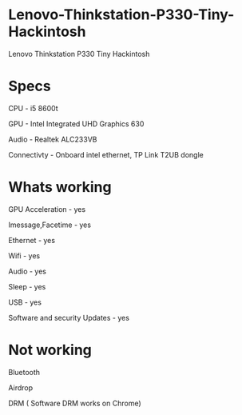 # Lenovo-Thinkstation-P330-Tiny-Hackintosh
Lenovo Thinkstation P330 Tiny Hackintosh

# Specs
CPU - i5 8600t

GPU - Intel Integrated UHD Graphics 630

Audio - Realtek ALC233VB

Connectivty - Onboard intel ethernet, TP Link T2UB dongle

# Whats working
GPU Acceleration - yes

Imessage,Facetime - yes

Ethernet - yes

Wifi - yes

Audio - yes

Sleep - yes

USB - yes

Software and security Updates - yes

# Not working
Bluetooth

Airdrop

DRM ( Software DRM works on Chrome)
